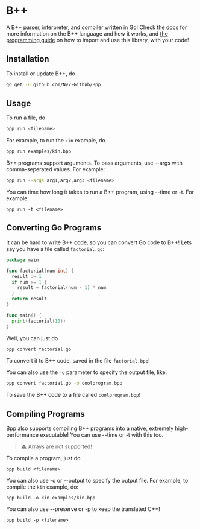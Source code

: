 # B++
A B++ parser, interpreter, and compiler written in Go! Check [the docs](docs/docs.md) for more information on the B++ language and how it works, and [the programming guide](docs/lib.md) on how to import and use this library, with your code!

## Installation
To install or update B++, do
```bash
go get -u github.com/Nv7-Github/Bpp
```

## Usage
To run a file, do 
```bash
bpp run <filename>
```
For example, to run the `kin` example, do 
```bash
bpp run examples/kin.bpp
```
B++ programs support arguments. To pass arguments, use --args with comma-seperated values. For example:
```bash
bpp run --args arg1,arg2,arg3 <filename>
```
You can time how long it takes to run a B++ program, using --time or -t. For example:
```
bpp run -t <filename>
```

## Converting Go Programs
It can be hard to write B++ code, so you can convert Go code to B++!
Lets say you have a file called `factorial.go`:
```go
package main

func factorial(num int) {
  result := 1
  if num >= 1 {
    result = factorial(num - 1) * num
  }
  return result
}

func main() {
  print(factorial(10))
}
```
Well, you can just do 
```bash
bpp convert factorial.go
```
To convert it to B++ code, saved in the file `factorial.bpp`!

You can also use the `-o` parameter to specify the output file, like:
```bash
bpp convert factorial.go -o coolprogram.bpp
```
To save the B++ code to a file called `coolprogram.bpp`!

## Compiling Programs
Bpp also supports compiling B++ programs into a native, extremely high-performance executable! You can use --time or -t with this too.
> :warning: Arrays are not supported!

To compile a program, just do 
```
bpp build <filename>
```
You can also use -o or --output to specify the output file. For example, to compile the `kin` example, do:
```
bpp build -o kin examples/kin.bpp
```
You can also use --preserve or -p to keep the translated C++!
```
bpp build -p <filename>
```
